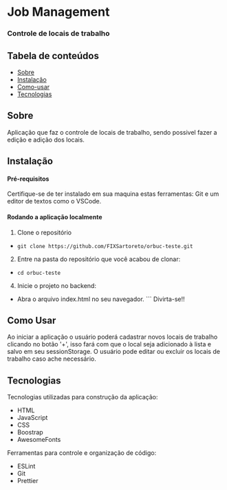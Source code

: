 # Job Management  
### Controle de locais de trabalho  

## Tabela de conteúdos
* [Sobre](https://github.com/FIXSartoreto/orbuc-teste#Sobre)
* [Instalação](https://github.com/FIXSartoreto/orbuc-teste#Instalação)
* [Como-usar](https://github.com/FIXSartoreto/orbuc-teste#Como-usar)
* [Tecnologias](https://github.com/FIXSartoreto/orbuc-teste#Tecnologias)

## Sobre
Aplicação que faz o controle de locais de trabalho, sendo possivel fazer a edição e adição dos locais.

## Instalação
#### Pré-requisitos
Certifique-se de ter instalado em sua maquina estas ferramentas: Git e um editor de textos como o VSCode.

#### Rodando a aplicação localmente  
1. Clone o repositório  
* ``` git clone https://github.com/FIXSartoreto/orbuc-teste.git ```  
2. Entre na pasta do repositório que você acabou de clonar:  
* ``` cd orbuc-teste ```
4. Inicie o projeto no backend:  
* Abra o arquivo index.html no seu navegador. ```
Divirta-se!!  

## Como Usar  

Ao iniciar a aplicação o usuário poderá cadastrar novos locais de trabalho clicando no botão '+', isso fará com que o local seja adicionado à lista e
salvo em seu sessionStorage.
O usuário pode editar ou excluir os locais de trabalho caso ache necessário.

## Tecnologias
Tecnologias utilizadas para construção da aplicação:  
* HTML
* JavaScript
* CSS
* Boostrap
* AwesomeFonts

Ferramentas para controle e organização de código:  
* ESLint
* Git
* Prettier
